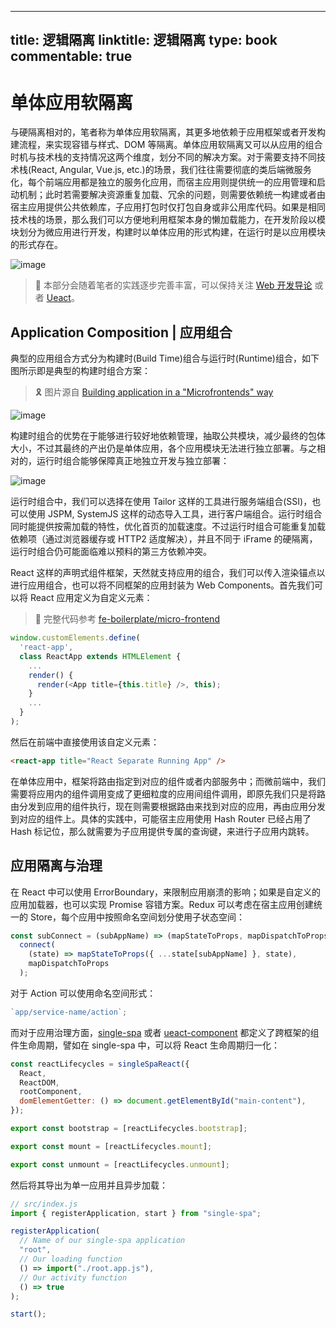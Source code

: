 
---
title: 逻辑隔离
linktitle: 逻辑隔离
type: book
commentable: true
---

# 单体应用软隔离

与硬隔离相对的，笔者称为单体应用软隔离，其更多地依赖于应用框架或者开发构建流程，来实现容错与样式、DOM 等隔离。单体应用软隔离又可以从应用的组合时机与技术栈的支持情况这两个维度，划分不同的解决方案。对于需要支持不同技术栈(React, Angular, Vue.js, etc.)的场景，我们往往需要彻底的类后端微服务化，每个前端应用都是独立的服务化应用，而宿主应用则提供统一的应用管理和启动机制；此时若需要解决资源重复加载、冗余的问题，则需要依赖统一构建或者由宿主应用提供公共依赖库，子应用打包时仅打包自身或非公用库代码。如果是相同技术栈的场景，那么我们可以方便地利用框架本身的懒加载能力，在开发阶段以模块划分为微应用进行开发，构建时以单体应用的形式构建，在运行时是以应用模块的形式存在。

![image](https://user-images.githubusercontent.com/5803001/44003230-de68ac5c-9e81-11e8-81f5-8092f7a9b421.png)

> 📌 本部分会随着笔者的实践逐步完善丰富，可以保持关注 [Web 开发导论](https://github.com/wx-chevalier/Web-Series) 或者 [Ueact](https://github.com/wx-chevalier/Ueact)。

## Application Composition | 应用组合

典型的应用组合方式分为构建时(Build Time)组合与运行时(Runtime)组合，如下图所示即是典型的构建时组合方案：

> 🎗 图片源自 [Building application in a "Microfrontends" way](https://parg.co/o32)

![image](https://user-images.githubusercontent.com/5803001/43635855-fa36c57c-9742-11e8-80b4-71eda09bb20b.png)

构建时组合的优势在于能够进行较好地依赖管理，抽取公共模块，减少最终的包体大小，不过其最终的产出仍是单体应用，各个应用模块无法进行独立部署。与之相对的，运行时组合能够保障真正地独立开发与独立部署：

![image](https://user-images.githubusercontent.com/5803001/43637055-609be510-9746-11e8-9e67-da452dd08b74.png)

运行时组合中，我们可以选择在使用 Tailor 这样的工具进行服务端组合(SSI)，也可以使用 JSPM, SystemJS 这样的动态导入工具，进行客户端组合。运行时组合同时能提供按需加载的特性，优化首页的加载速度。不过运行时组合可能重复加载依赖项（通过浏览器缓存或 HTTP2 适度解决），并且不同于 iFrame 的硬隔离，运行时组合仍可能面临难以预料的第三方依赖冲突。

React 这样的声明式组件框架，天然就支持应用的组合，我们可以传入渲染锚点以进行应用组合，也可以将不同框架的应用封装为 Web Components。首先我们可以将 React 应用定义为自定义元素：

> 📎 完整代码参考 [fe-boilerplate/micro-frontend](https://github.com/wx-chevalier/fe-boilerplates)

```js
window.customElements.define(
  'react-app',
  class ReactApp extends HTMLElement {
    ...
    render() {
      render(<App title={this.title} />, this);
    }
    ...
  }
);
```

然后在前端中直接使用该自定义元素：

```html
<react-app title="React Separate Running App" />
```

在单体应用中，框架将路由指定到对应的组件或者内部服务中；而微前端中，我们需要将应用内的组件调用变成了更细粒度的应用间组件调用，即原先我们只是将路由分发到应用的组件执行，现在则需要根据路由来找到对应的应用，再由应用分发到对应的组件上。具体的实践中，可能宿主应用使用 Hash Router 已经占用了 Hash 标记位，那么就需要为子应用提供专属的查询键，来进行子应用内跳转。

## 应用隔离与治理

在 React 中可以使用 ErrorBoundary，来限制应用崩溃的影响；如果是自定义的应用加载器，也可以实现 Promise 容错方案。Redux 可以考虑在宿主应用创建统一的 Store，每个应用中按照命名空间划分使用子状态空间：

```js
const subConnect = (subAppName) => (mapStateToProps, mapDispatchToProps) =>
  connect(
    (state) => mapStateToProps({ ...state[subAppName] }, state),
    mapDispatchToProps
  );
```

对于 Action 可以使用命名空间形式：

```js
`app/service-name/action`;
```

而对于应用治理方面，[single-spa](https://single-spa.js.org/) 或者 [ueact-component](https://github.com/wx-chevalier/Ueact) 都定义了跨框架的组件生命周期，譬如在 single-spa 中，可以将 React 生命周期归一化：

```js
const reactLifecycles = singleSpaReact({
  React,
  ReactDOM,
  rootComponent,
  domElementGetter: () => document.getElementById("main-content"),
});

export const bootstrap = [reactLifecycles.bootstrap];

export const mount = [reactLifecycles.mount];

export const unmount = [reactLifecycles.unmount];
```

然后将其导出为单一应用并且异步加载：

```js
// src/index.js
import { registerApplication, start } from "single-spa";

registerApplication(
  // Name of our single-spa application
  "root",
  // Our loading function
  () => import("./root.app.js"),
  // Our activity function
  () => true
);

start();
```

    